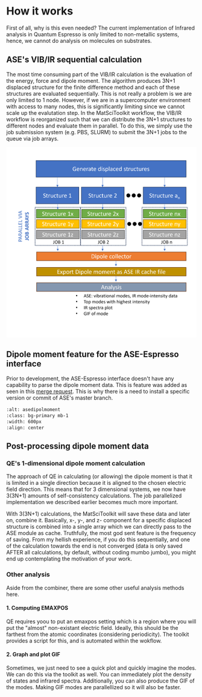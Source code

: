 # How it works

First of all, why is this even needed? The current implementation of Infrared analysis in Quantum Espresso is only limited to non-metallic systems, hence, we cannot do analysis on molecules on substrates. 


## ASE's VIB/IR sequential calculation

The most time consuming part of the VIB/IR calculation is the evaluation of the energy, force and dipole moment. The algorithm produces 3N+1 displaced structure for the finite difference method and each of these structures are evaluated sequentially. This is not really a problem is we are only limited to 1 node. However, if we are in a supercomputer environment with access to many nodes, this is significantly limiting since we cannot scale up the evalutation step. In the MatSciToolkit workflow, the VIB/IR workflow is reorganized such that we can distribute the 3N+1 structures to different nodes and evaluate them in parallel. To do this, we simply use the job submission system (e.g. PBS, SLURM) to submit the 3N+1 jobs to the queue via job arrays.

<!-- <img src="docs/tutorials/qe_vibir/irvib_workflow_diagram.png" alt="workflow" class="bg-primary mb-1" width="600px"> -->

<img src="./irvib_workflow_diagram.png" alt="workflow" class="bg-primary mb-1" width="600px">



## Dipole moment feature for the ASE-Espresso interface

Prior to development, the ASE-Espresso interface doesn't have any capability to parse the dipole moment data. This is feature was added as seen in this [merge request](https://gitlab.com/ase/ase/-/merge_requests/3023). This is why there is a need to install a specific version or commit of ASE's master branch. 

<!-- <img src="docs/tutorials/qe_vibir/irvib_asedipole.PNG" alt="ase dipolmoment" class="bg-primary mb-1" width="600px"> -->

<!-- ```{image} Al12Au_initial.png
:alt: Initial
:width: 200px
``` -->


```{image} ./irvib_asedipole.PNG
:alt: asedipolmoment
:class: bg-primary mb-1
:width: 600px
:align: center
```

<!-- <img src="./irvib_asedipole.PNG" alt="ase dipolmoment" class="bg-primary mb-1" width="600px"> -->

## Post-processing dipole moment data

### QE's 1-dimensional dipole moment calculation

The approach of QE in calculating (or allowing) the dipole moment is that it is limited in a single direction because it is aligned to the chosen electric field direction. This means that for 3 dimensional systems, we now have 3(3N+1) amounts of self-consistency calculations. The job parallelized implementation we described earlier becomes much more important. 

With 3(3N+1) calculations, the MatSciToolkit will save these data and later on, combine it. Basically, x-, y-, and z- component for a specific displaced structure is combined into a single array which we can directly pass to the ASE module as cache. Truthfully, the most god sent feature is the frequency of saving. From my hellish experience, if you do this sequentially, and one of the calculation towards the end is not converged (data is only saved AFTER all calculations, by default, without coding mumbo jumbo), you might end up contemplating the motivation of your work. 

### Other analysis

Aside from the combiner, there are some other useful analysis methods here. 

#### 1. Computing EMAXPOS

QE requires yoou to put an emaxpos setting which is a region where you will put the "almost" non-existant electric field. Ideally, this should be the farthest from the atomic coordinates (considering periodicity). The toolkit provides a script for this, and is automated within the wokflow. 

#### 2. Graph and plot GIF

Sometimes, we just need to see a quick plot and quickly imagine the modes. We can do this via the toolkit as well. You can immediately plot the density of states and infrared spectra. Additionally, you can also produce the GIF of the modes. Making GIF modes are parallellized so it will also be faster. 
